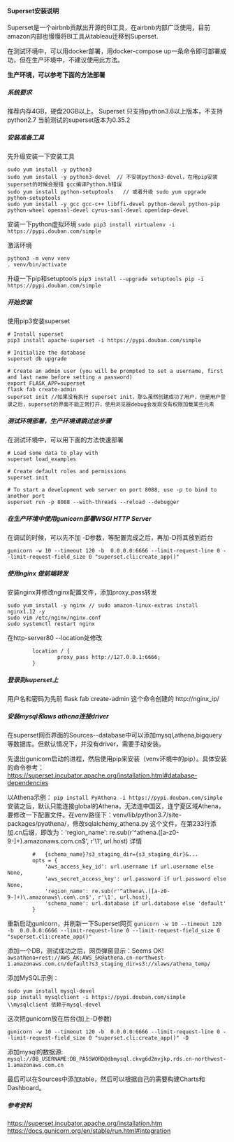 #### Superset安装说明
Superset是一个airbnb贡献出开源的BI工具，在airbnb内部广泛使用，目前amazon内部也慢慢将BI工具从tableau迁移到Superset.

在测试环境中，可以用docker部署，用docker-compose up一条命令即可部署成功，但在生产环境中，不建议使用此方法。

**生产环境，可以参考下面的方法部署**

##### 系统要求
推荐内存4GB，硬盘20GB以上。
Superset 只支持python3.6以上版本，不支持python2.7
当前测试的superset版本为0.35.2

##### 安装准备工具
先升级安装一下安装工具
```
sudo yum install -y python3
sudo yum install -y python3-devel  // 不安装python3-devel，在用pip安装superset的时候会报错 gcc编译Python.h错误
sudo yum install python-setuptools   // 或者升级 sudo yum upgrade python-setuptools
sudo yum install -y gcc gcc-c++ libffi-devel python-devel python-pip python-wheel openssl-devel cyrus-sasl-devel openldap-devel
```


安装一下python虚拟环境
``` sudo pip3 install virtualenv -i https://pypi.douban.com/simple ```

激活环境
```
python3 -m venv venv
. venv/bin/activate
```

升级一下pip和setuptools
``` pip3 install --upgrade setuptools pip -i https://pypi.douban.com/simple ```

##### 开始安装
使用pip3安装superset
``` 
# Install superset
pip3 install apache-superset -i https://pypi.douban.com/simple 

# Initialize the database
superset db upgrade

# Create an admin user (you will be prompted to set a username, first and last name before setting a password)
export FLASK_APP=superset
flask fab create-admin
superset init //如果没有执行 superset init，那么虽然创建成功了用户，但是用户登录之后，superset的界面不能正常打开，使用浏览器debug会发现没有权限加载某些元素 

```

##### 测试环境部署，生产环境请跳过此步骤
在测试环境中，可以用下面的方法快速部署
```
# Load some data to play with
superset load_examples 

# Create default roles and permissions
superset init

# To start a development web server on port 8088, use -p to bind to another port
superset run -p 8088 --with-threads --reload --debugger

```

##### 在生产环境中使用gunicorn部署WSGI HTTP Server

在调试的时候，可以先不加 -D参数，等配置完成之后，再加-D将其放到后台
```
gunicorn -w 10 --timeout 120 -b  0.0.0.0:6666 --limit-request-line 0 --limit-request-field_size 0 "superset.cli:create_app()"
```

##### 使用nginx 做前端转发
安装nginx并修改nginx配置文件，添加proxy_pass转发
```
sudo yum install -y nginx // sudo amazon-linux-extras install nginx1.12 -y
sudo vim /etc/nginx/nginx.conf
sudo systemctl restart nginx
```
在http-server80 --location处修改
```
        location / {
                proxy_pass http://127.0.0.1:6666;
        }
```

##### 登录到superset上
用户名和密码为先前 flask fab create-admin 这个命令创建的
http://nginx_ip/

##### 安装mysql和aws athena连接driver
在superset网页界面的Sources--database中可以添加mysql,athena,bigquery等数据库。但默认情况下，并没有driver，需要手动安装。

先退出gunicorn启动的进程，然后使用pip来安装（venv环境中的pip）。具体安装的命令参考：https://superset.incubator.apache.org/installation.html#database-dependencies

以Athena示例：
``` pip install PyAthena -i https://pypi.douban.com/simple ```
安装之后，默认只能连接global的Athena，无法连中国区，连宁夏区域Athena，要修改一下配置文件。在venv路径下：venv/lib/python3.7/site-packages/pyathena/，修改sqlalchemy_athena.py 这个文件，在第233行添加.cn后缀，即改为：'region_name': re.sub(r'^athena\.([a-z0-9-]+)\.amazonaws\.com\.cn$', r'\1', url.host)
详情
```
        #   {schema_name}?s3_staging_dir={s3_staging_dir}&...
        opts = {
            'aws_access_key_id': url.username if url.username else None,
            'aws_secret_access_key': url.password if url.password else None,
            'region_name': re.sub(r'^athena\.([a-z0-9-]+)\.amazonaws\.com\.cn$', r'\1', url.host),
            'schema_name': url.database if url.database else 'default'
        }
```

重新启动gunicorn，并刷新一下Superset网页
``` gunicorn -w 10 --timeout 120 -b  0.0.0.0:6666 --limit-request-line 0 --limit-request-field_size 0 "superset.cli:create_app()" ```

添加一个DB，测试成功之后，网页弹窗显示：Seems OK!
``` awsathena+rest://AWS_AK:AWS_SK@athena.cn-northwest-1.amazonaws.com.cn/default?s3_staging_dir=s3://xlaws/athena_temp/ ```

添加MySQL示例：
``` 
sudo yum install mysql-devel
pip install mysqlclient -i https://pypi.douban.com/simple  \\mysqlclient 依赖于mysql-devel
```
这次把gunicorn放在后台(加上-D参数)
```
gunicorn -w 10 --timeout 120 -b  0.0.0.0:6666 --limit-request-line 0 --limit-request-field_size 0 "superset.cli:create_app()" -D
```

添加mysql的数据源:
``` mysql://DB_USERNAME:DB_PASSWORD@dbmysql.ckvg6d2mvjkp.rds.cn-northwest-1.amazonaws.com.cn ```

最后可以在Sources中添加table，然后可以根据自己的需要构建Charts和Dashboard。

##### 参考资料
https://superset.incubator.apache.org/installation.htm
https://docs.gunicorn.org/en/stable/run.html#integration
